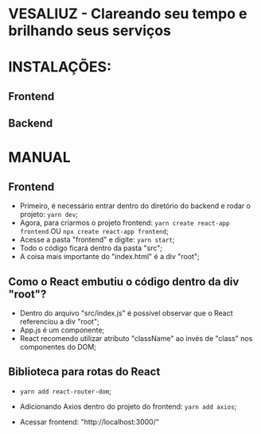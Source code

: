 # VESALIUZ - Clareando seu tempo e brilhando seus serviços

# INSTALAÇÕES:

## Frontend


## Backend
 
# MANUAL

## Frontend
- Primeiro, é necessário entrar dentro do diretório do backend e rodar o projeto: `yarn dev`;
- Agora, para criarmos o projeto frontend: `yarn create react-app frontend` OU `npx create react-app frontend`;
- Acesse a pasta "frontend" e digite: `yarn start`;
- Todo o código ficará dentro da pasta "src";
- A coisa mais importante do "index.html" é a div "root";

## Como o React embutiu o código dentro da div "root"?
- Dentro do arquivo "src/index.js" é possível observar que o React referenciou a div "root";
- App.js é um componente;
- React recomendo utilizar atributo "className" ao invés de "class" nos componentes do DOM;

## Biblioteca para rotas do React
- `yarn add react-router-dom`;
- Adicionando Axios dentro do projeto do frontend: `yarn add axios`;

- Acessar frontend: "http://localhost:3000/"
